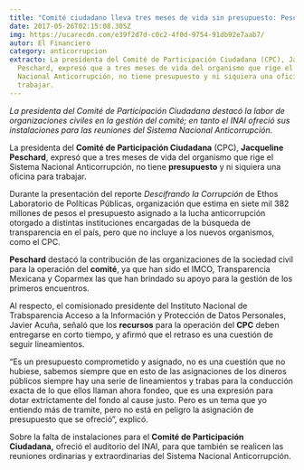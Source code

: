 ```yaml
---
title: "Comité ciudadano lleva tres meses de vida sin presupuesto: Peschard"
date: 2017-05-26T02:15:08.305Z
img: https://ucarecdn.com/e39f2d7d-c0c2-4f0d-9754-91db92e7aab7/
autor: El Financiero
category: anticorrupcion
extracto: La presidenta del Comité de Participación Ciudadana (CPC), Jacqueline
  Peschard, expresó que a tres meses de vida del organismo que rige el Sistema
  Nacional Anticorrupción, no tiene presupuesto y ni siquiera una oficina para
  trabajar.
---
```

*La presidenta del Comité de Participación Ciudadana destacó la labor de organizaciones civiles en la gestión del comité; en tanto el INAI ofreció sus instalaciones para las reuniones del Sistema Nacional Anticorrupción.*

La presidenta del **Comité de Participación Ciudadana** (CPC), **Jacqueline Peschard**, expresó que a tres meses de vida del organismo que rige el Sistema Nacional Anticorrupción, no tiene **presupuesto** y ni siquiera una oficina para trabajar.

Durante la presentación del reporte *Descifrando la Corrupción* de Ethos Laboratorio de Políticas Públicas, organización que estima en siete mil 382 millones de pesos el presupuesto asignado a la lucha anticorrupción otorgado a distintas instituciones encargadas de la búsqueda de transparencia en el país, pero que no incluye a los nuevos organismos, como el CPC.

**Peschard** destacó la contribución de las organizaciones de la sociedad civil para la operación del **comité**, ya que han sido el IMCO, Transparencia Mexicana y Coparmex las que han brindado su apoyo para la gestión de los primeros encuentros.

Al respecto, el comisionado presidente del Instituto Nacional de Trabsparencia Acceso a la Información y Protección de Datos Personales, Javier Acuña, señaló que los **recursos** para la operación del **CPC** deben entregarse en corto tiempo, y afirmó que el retraso es una cuestión de seguir lineamientos.

“Es un presupuesto comprometido y asignado, no es una cuestión que no hubiese, sabemos siempre que en esto de las asignaciones de los dineros públicos siempre hay una serie de lineamientos y trabas para la conducción exacta de lo que ellos llaman ahora fondeo, que es una expresión para dotar extrictamente del fondo al cause justo. Pero es un tema que yo entiendo más de tramite, pero no está en peligro la asignación de presupuesto que se ofreció”, explicó.

Sobre la falta de instalaciones para el **Comité de Participación Ciudadana,** ofreció el auditorio del INAI, para que también se realicen las reuniones ordinarias y extraordinarias del Sistema Nacional Anticorrupción.